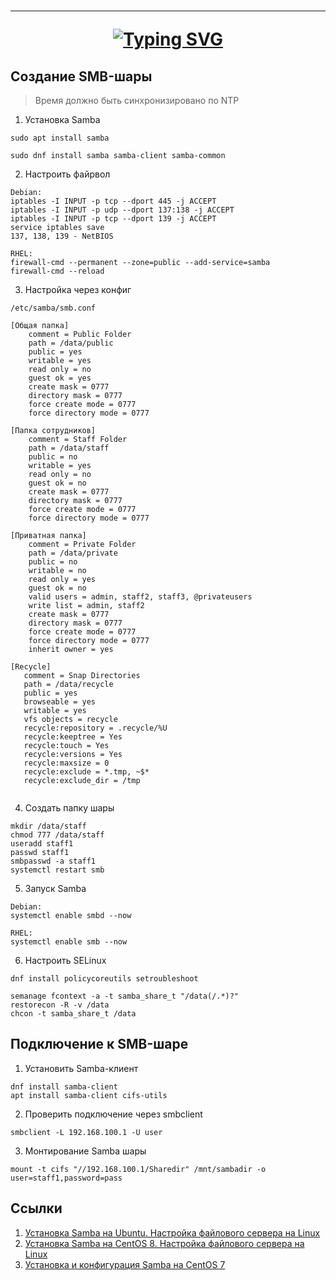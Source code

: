 <h1 align="center">
<hr>
<a href="https://git.io/typing-svg"><img src="https://readme-typing-svg.herokuapp.com?font=Cascadia+Code&size=25&pause=10000&color=E63946&center=true&width=435&lines=SMB/Samba" alt="Typing SVG" /></a>
</h1>

## Создание SMB-шары
> Время должно быть синхронизировано по NTP
1. Установка Samba
```
sudo apt install samba

sudo dnf install samba samba-client samba-common
```
2. Настроить файрвол
```
Debian:
iptables -I INPUT -p tcp --dport 445 -j ACCEPT
iptables -I INPUT -p udp --dport 137:138 -j ACCEPT
iptables -I INPUT -p tcp --dport 139 -j ACCEPT
service iptables save
137, 138, 139 - NetBIOS

RHEL:
firewall-cmd --permanent --zone=public --add-service=samba
firewall-cmd --reload
```
3. Настройка через конфиг
```
/etc/samba/smb.conf

[Общая папка]
    comment = Public Folder
    path = /data/public
    public = yes
    writable = yes
    read only = no
    guest ok = yes
    create mask = 0777
    directory mask = 0777
    force create mode = 0777
    force directory mode = 0777

[Папка сотрудников]
    comment = Staff Folder
    path = /data/staff
    public = no
    writable = yes
    read only = no
    guest ok = no
    create mask = 0777
    directory mask = 0777
    force create mode = 0777
    force directory mode = 0777

[Приватная папка]
    comment = Private Folder
    path = /data/private
    public = no
    writable = no
    read only = yes
    guest ok = no
    valid users = admin, staff2, staff3, @privateusers
    write list = admin, staff2
    create mask = 0777
    directory mask = 0777
    force create mode = 0777
    force directory mode = 0777
    inherit owner = yes

[Recycle]
   comment = Snap Directories
   path = /data/recycle
   public = yes
   browseable = yes
   writable = yes
   vfs objects = recycle
   recycle:repository = .recycle/%U
   recycle:keeptree = Yes
   recycle:touch = Yes
   recycle:versions = Yes
   recycle:maxsize = 0
   recycle:exclude = *.tmp, ~$*
   recycle:exclude_dir = /tmp


```
4. Создать папку шары
```
mkdir /data/staff
chmod 777 /data/staff
useradd staff1
passwd staff1
smbpasswd -a staff1
systemctl restart smb
```
5. Запуск Samba
```
Debian:
systemctl enable smbd --now

RHEL:
systemctl enable smb --now
```
6. Настроить SELinux
```
dnf install policycoreutils setroubleshoot

semanage fcontext -a -t samba_share_t "/data(/.*)?"
restorecon -R -v /data
chcon -t samba_share_t /data
```

## Подключение к SMB-шаре
1. Установить Samba-клиент
```
dnf install samba-client
apt install samba-client cifs-utils
```
2. Проверить подключение через smbclient
```
smbclient -L 192.168.100.1 -U user
```
3. Монтирование Samba шары
```
mount -t cifs "//192.168.100.1/Sharedir" /mnt/sambadir -o user=staff1,password=pass
```

## Ссылки
1. [Установка Samba на Ubuntu. Настройка файлового сервера на Linux](https://www.dmosk.ru/instruktions.php?object=samba-ubuntu)
2. [Установка Samba на CentOS 8. Настройка файлового сервера на Linux](https://www.dmosk.ru/instruktions.php?object=samba-centos8)
3. [Установка и конфигурация Samba на CentOS 7](https://drach.pro/blog/linux/item/46-centos-7-samba-server)